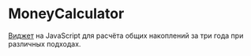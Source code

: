# MoneyCalculator

[Виджет](https://espoira.github.io/MoneyCalculator/) на JavaScript для расчёта общих накоплений за три года при различных подходах.
